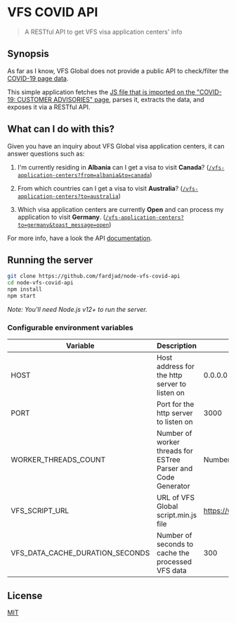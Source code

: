 # VFS COVID API

> A RESTful API to get VFS visa application centers' info

## Synopsis

As far as I know, VFS Global does not provide a public API to check/filter the [COVID-19 page data](https://www.vfsglobal.com/en/individuals/covid-19-customer-advisories.html).

This simple application fetches the [JS file that is imported on the "COVID-19: CUSTOMER ADVISORIES" page](https://www.vfsglobal.com/en/assets/js/script.min.js), parses it, extracts the data, and exposes it via a RESTful API.


## What can I do with this?

Given you have an inquiry about VFS Global visa application centers, it can answer questions such as:

1. I'm currently residing in **Albania** can I get a visa to visit **Canada**? ([`/vfs-application-centers?from=albania&to=canada`](https://vfs-covid-api.now.sh/vfs-application-centers?from=albania&to=canada))

2. From which countries can I get a visa to visit **Australia**? ([`/vfs-application-centers?to=australia`](https://vfs-covid-api.now.sh/vfs-application-centers?to=australia))

3. Which visa application centers are currently **Open** and can process my application to visit **Germany**. ([`/vfs-application-centers?to=germany&toast_message=open`](https://vfs-covid-api.now.sh/vfs-application-centers?to=germany&toast_message=open))

For more info, have a look the API [documentation](https://vfs-covid-api.now.sh/).

## Running the server

```bash
git clone https://github.com/fardjad/node-vfs-covid-api
cd node-vfs-covid-api
npm install
npm start
```

_Note: You'll need Node.js v12+ to run the server._

### Configurable environment variables

| Variable                        | Description                                                   | Default Value                                        |
| ------------------------------- | ------------------------------------------------------------- | ---------------------------------------------------- |
| HOST                            | Host address for the http server to listen on                 | 0.0.0.0                                              |
| PORT                            | Port for the http server to listen on                         | 3000                                                 |
| WORKER_THREADS_COUNT            | Number of worker threads for ESTree Parser and Code Generator | Number of CPUs                                       |
| VFS_SCRIPT_URL                  | URL of VFS Global script.min.js file                          | https://www.vfsglobal.com/en/assets/js/script.min.js |
| VFS_DATA_CACHE_DURATION_SECONDS | Number of seconds to cache the processed VFS data             | 300                                                  |

## License

[MIT](https://opensource.org/licenses/MIT)
